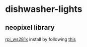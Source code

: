 # dishwasher-lights

## neopixel library
[rpi_ws281x](https://github.com/jgarff/rpi_ws281x)
install by following [this](https://learn.adafruit.com/neopixels-on-raspberry-pi/software)

